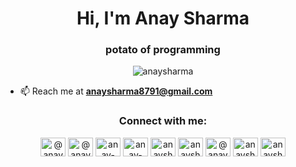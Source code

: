 
<h1 align="center">Hi, I'm Anay Sharma</h1>
<h3 align="center">potato of programming</h3>

<!-- <p align="center"> <a href="https://github.com/ryo-ma/github-profile-trophy"><img src="https://github-profile-trophy.vercel.app/?username=anaysharma" alt="anaysharma" /></a> </p> -->
<p align="center"> <img src="https://komarev.com/ghpvc/?username=anaysharma&label=Profile%20views&color=0e75b6&style=flat" alt="anaysharma" /> </p>

- 📫 Reach me at **anaysharma8791@gmail.com**

<h3 align="center">Connect with me:</h3>
<p align="center">
<a href="https://codepen.io/@anaysharma" target="blank"><img align="center" src="https://raw.githubusercontent.com/rahuldkjain/github-profile-readme-generator/master/src/images/icons/Social/codepen.svg" alt="@anaysharma" height="30" width="40" /></a>
<a href="https://twitter.com/@anaysharma" target="blank"><img align="center" src="https://raw.githubusercontent.com/rahuldkjain/github-profile-readme-generator/master/src/images/icons/Social/twitter.svg" alt="@anaysharma" height="30" width="40" /></a>
<a href="https://linkedin.com/in/anay-sharma-b3785321a" target="blank"><img align="center" src="https://raw.githubusercontent.com/rahuldkjain/github-profile-readme-generator/master/src/images/icons/Social/linked-in-alt.svg" alt="anay-sharma-b3785321a" height="30" width="40" /></a>
<a href="https://stackoverflow.com/users/anay-sharma" target="blank"><img align="center" src="https://raw.githubusercontent.com/rahuldkjain/github-profile-readme-generator/master/src/images/icons/Social/stack-overflow.svg" alt="anay-sharma" height="30" width="40" /></a>
<a href="https://codesandbox.com/anaysharma8791" target="blank"><img align="center" src="https://raw.githubusercontent.com/rahuldkjain/github-profile-readme-generator/master/src/images/icons/Social/codesandbox.svg" alt="anaysharma8791" height="30" width="40" /></a>
<a href="https://dribbble.com/anaysharma8791" target="blank"><img align="center" src="https://raw.githubusercontent.com/rahuldkjain/github-profile-readme-generator/master/src/images/icons/Social/dribbble.svg" alt="anaysharma8791" height="30" width="40" /></a>
<a href="https://medium.com/@anaysharma8791" target="blank"><img align="center" src="https://raw.githubusercontent.com/rahuldkjain/github-profile-readme-generator/master/src/images/icons/Social/medium.svg" alt="@anaysharma8791" height="30" width="40" /></a>
<a href="https://www.hackerrank.com/anaysharma8791" target="blank"><img align="center" src="https://raw.githubusercontent.com/rahuldkjain/github-profile-readme-generator/master/src/images/icons/Social/hackerrank.svg" alt="anaysharma8791" height="30" width="40" /></a>
<a href="https://www.leetcode.com/anaysharma" target="blank"><img align="center" src="https://raw.githubusercontent.com/rahuldkjain/github-profile-readme-generator/master/src/images/icons/Social/leet-code.svg" alt="anaysharma" height="30" width="40" /></a>
</p>
